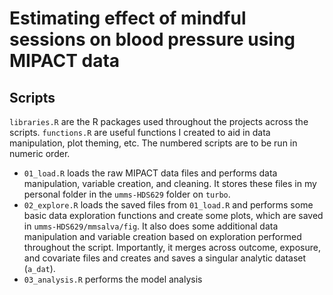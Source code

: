 # Estimating effect of mindful sessions on blood pressure using MIPACT data

## Scripts

`libraries.R` are the R packages used throughout the projects across the scripts. `functions.R` are useful functions I created to aid in data manipulation, plot theming, etc. The numbered scripts are to be run in numeric order.
* `01_load.R` loads the raw MIPACT data files and performs data manipulation, variable creation, and cleaning. It stores these files in my personal folder in the `umms-HDS629` folder on `turbo`.
* `02_explore.R` loads the saved files from `01_load.R` and performs some basic data exploration functions and create some plots, which are saved in `umms-HDS629/mmsalva/fig`. It also does some additional data manipulation and variable creation based on exploration performed throughout the script. Importantly, it merges across outcome, exposure, and covariate files and creates and saves a singular analytic dataset (`a_dat`).
* `03_analysis.R` performs the model analysis
